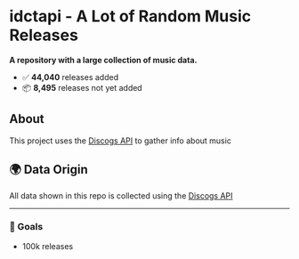 # idctapi - A Lot of Random Music Releases

**A repository with a large collection of music data.**

- ✅ **44,040** releases added  
- 📦 **8,495** releases not yet added

## About

This project uses the [Discogs API](https://www.discogs.com/developers/) to gather info about music

## 🌍 Data Origin

All data shown in this repo is collected using the [Discogs API](https://www.discogs.com/developers/)

---

### 🎯 Goals

- 100k releases
